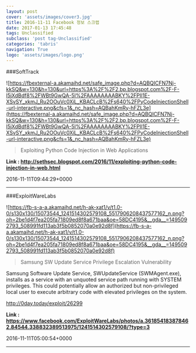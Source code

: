```yaml
---
layout: post
cover: 'assets/images/cover3.jpg'
title: 2016-11-11 Facebook 정보 스크랩
date: 2017-01-13 17:45:48
tags: Unclassified
subclass: 'post tag-Unclassified'
categories: 'tabris'
navigation: True
logo: 'assets/images/logo.png'
---
```


###SoftTrack

![https://fbexternal-a.akamaihd.net/safe_image.php?d=AQBQICFN7Nj-kkSQ&w=130&h=130&url=https%3A%2F%2F2.bp.blogspot.com%2F-F-l5jXdBdf8%2FWBt9GwQA-5I%2FAAAAAAAABKY%2FPIl1E-XSvSY_xkmJ_Ru2OOuVc0XiL_KBACLcB%2Fs640%2FPyCodeInjectionShell-url-interactive.png&cfs=1&_nc_hash=AQBahKmRy-hFZL3e](https://fbexternal-a.akamaihd.net/safe_image.php?d=AQBQICFN7Nj-kkSQ&w=130&h=130&url=https%3A%2F%2F2.bp.blogspot.com%2F-F-l5jXdBdf8%2FWBt9GwQA-5I%2FAAAAAAAABKY%2FPIl1E-XSvSY_xkmJ_Ru2OOuVc0XiL_KBACLcB%2Fs640%2FPyCodeInjectionShell-url-interactive.png&cfs=1&_nc_hash=AQBahKmRy-hFZL3e)

>Exploiting Python Code Injection in Web Applications

**Link : <http://sethsec.blogspot.com/2016/11/exploiting-python-code-injection-in-web.html>**

2016-11-11T09:44:29+0000

---

###ExploitWareLabs

![https://fb-s-a-a.akamaihd.net/h-ak-xat1/v/t1.0-0/s130x130/15073544_1241514302579108_5517906208437577162_n.png?oh=2be1d4f7ea205fa71809ed8f8a671baa&oe=58DC4195&__gda__=1495092793_508991fd113ab3f5b0852070a0e92d8f](https://fb-s-a-a.akamaihd.net/h-ak-xat1/v/t1.0-0/s130x130/15073544_1241514302579108_5517906208437577162_n.png?oh=2be1d4f7ea205fa71809ed8f8a671baa&oe=58DC4195&__gda__=1495092793_508991fd113ab3f5b0852070a0e92d8f)

>Samsung SW Update Service Privilege Escalation Vulnerability 

Samsung Software Update Service, SWUpdateService (SWMAgent.exe), installs as a service with an unquoted service path running with SYSTEM privileges. This could potentially allow an authorized but non-privileged local user to execute arbitrary code with elevated privileges on the system.

http://0day.today/exploit/26299

**Link : <https://www.facebook.com/ExploitWareLabs/photos/a.361854183878462.84544.338832389513975/1241514302579108/?type=3>**

2016-11-11T05:00:54+0000

---

